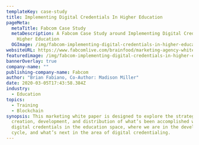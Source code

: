 ```yaml
---
templateKey: case-study
title: Implementing Digital Credentials In Higher Education
pageMeta:
  metaTitle: Fabcom Case Study
  metaDescription: A Fabcom Case Study around Implementing Digital Credentials in
    Higher Education
  OGImage: /img/fabcom-implementing-digital-credentials-in-higher-education.png
websiteURL: https://www.fabcomlive.com/brainfood/marketing-agency-white-papers/digital-credentials-education
featuredimage: /img/fabcom-implementing-digital-credentials-in-higher-education.png
bannerOverlay: true
company-name: ""
publishing-company-name: Fabcom
author: "Brian Fabiano, Co-Author: Madison Miller"
date: 2020-03-05T17:43:58.384Z
industry:
  - Education
topics:
  - Training
  - Blockchain
synopsis: This marketing white paper is designed to explore the strategy,
  creation, development, and distribution of what’s been accomplished with
  digital credentials in the education space, where we are in the development
  cycle, and what’s next in the area of digital credentialing.
---
```

